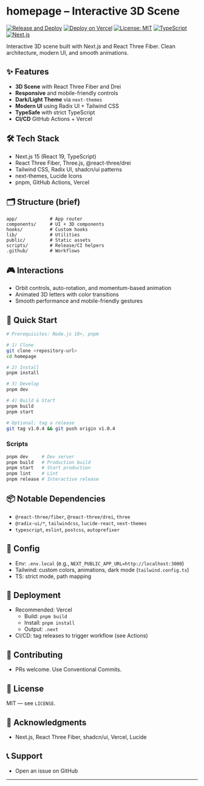 # homepage – Interactive 3D Scene

[![Release and Deploy](https://github.com/nguyenthanhan/homepage/workflows/Release%20and%20Deploy/badge.svg)](https://github.com/nguyenthanhan/homepage/actions/workflows/deploy-and-release.yml)
[![Deploy on Vercel](https://img.shields.io/badge/Deploy%20on-Vercel-black)](https://vercel.com/heimers-projects/homepage)
[![License: MIT](https://img.shields.io/badge/License-MIT-yellow.svg)](https://opensource.org/licenses/MIT)
[![TypeScript](https://img.shields.io/badge/TypeScript-007ACC?logo=typescript&logoColor=white)](https://www.typescriptlang.org/)
[![Next.js](https://img.shields.io/badge/Next.js-000000?logo=next.js&logoColor=white)](https://nextjs.org/)

Interactive 3D scene built with Next.js and React Three Fiber. Clean architecture, modern UI, and smooth animations.

## ✨ Features

- **3D Scene** with React Three Fiber and Drei
- **Responsive** and mobile-friendly controls
- **Dark/Light Theme** via `next-themes`
- **Modern UI** using Radix UI + Tailwind CSS
- **TypeSafe** with strict TypeScript
- **CI/CD** GitHub Actions + Vercel

## 🛠️ Tech Stack

- Next.js 15 (React 19, TypeScript)
- React Three Fiber, Three.js, @react-three/drei
- Tailwind CSS, Radix UI, shadcn/ui patterns
- next-themes, Lucide Icons
- pnpm, GitHub Actions, Vercel

## 🗂️ Structure (brief)

```
app/            # App router
components/     # UI + 3D components
hooks/          # Custom hooks
lib/            # Utilities
public/         # Static assets
scripts/        # Release/CI helpers
.github/        # Workflows
```

## 🎮 Interactions

- Orbit controls, auto-rotation, and momentum-based animation
- Animated 3D letters with color transitions
- Smooth performance and mobile-friendly gestures

## 🚀 Quick Start

```bash
# Prerequisites: Node.js 18+, pnpm

# 1) Clone
git clone <repository-url>
cd homepage

# 2) Install
pnpm install

# 3) Develop
pnpm dev

# 4) Build & Start
pnpm build
pnpm start

# Optional: tag a release
git tag v1.0.4 && git push origin v1.0.4
```

### Scripts

```bash
pnpm dev     # Dev server
pnpm build   # Production build
pnpm start   # Start production
pnpm lint    # Lint
pnpm release # Interactive release
```

## 📦 Notable Dependencies

- `@react-three/fiber`, `@react-three/drei`, `three`
- `@radix-ui/*`, `tailwindcss`, `lucide-react`, `next-themes`
- `typescript`, `eslint`, `postcss`, `autoprefixer`

## 🔧 Config

- Env: `.env.local` (e.g., `NEXT_PUBLIC_APP_URL=http://localhost:3000`)
- Tailwind: custom colors, animations, dark mode (`tailwind.config.ts`)
- TS: strict mode, path mapping

## 🚀 Deployment

- Recommended: Vercel
  - Build: `pnpm build`
  - Install: `pnpm install`
  - Output: `.next`
- CI/CD: tag releases to trigger workflow (see Actions)

## 🤝 Contributing

- PRs welcome. Use Conventional Commits.

## 📄 License

MIT — see `LICENSE`.

## 🙏 Acknowledgments

- Next.js, React Three Fiber, shadcn/ui, Vercel, Lucide

## 📞 Support

- Open an issue on GitHub

---
